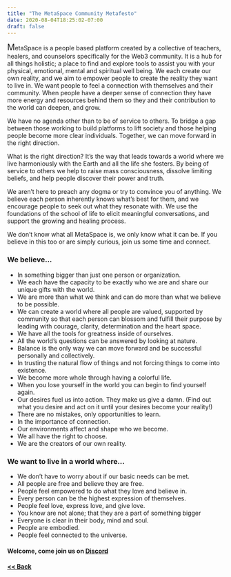 ```yaml
---
title: "The MetaSpace Community Metafesto"
date: 2020-08-04T18:25:02-07:00
draft: false
---
```


<span style="font-size:1.4em;">M</span>etaSpace is a people based platform created by a collective of teachers, healers, and counselors specifically for the Web3 community. It is a hub for all things holistic; a  place to find and explore tools to assist you with your physical, emotional, mental and spiritual well being. We each create our own reality, and we  aim to empower people to create the reality they want to live in. We want people to feel a connection with themselves and their community. When people have a deeper sense of connection they have more energy and resources behind them so they and their contribution to the world can deepen, and grow.

We have no agenda other than to be of service to others. To bridge a gap between those working to build platforms to lift society and those helping people become more clear individuals. Together, we can move forward in the right direction. 

What is the right direction? It’s the way that leads towards a world where we live harmoniously with the Earth and all the life she fosters. By being of service to others we help to raise mass consciousness, dissolve limiting beliefs, and help people discover their power and truth.

We aren’t here to preach any dogma or try to convince you of anything. We believe each person inherently knows what’s best for them, and we encourage people to seek out what they resonate with. We use the foundations of the school of life to elicit meaningful conversations, and support the growing and healing process. 

We don’t know what all MetaSpace is, we only know what it can be. If you believe in this too or are simply curious, join us some time and connect.


### We believe...

- In something bigger than just one person or organization. 
- We each have the capacity to be exactly who we are and share our unique gifts with the world.
- We are more than what we think and can do more than what we believe to be possible.
- We can create a world where all people are valued, supported by community so that each person can blossom and fulfill their purpose by leading with courage, clarity, determination and the heart space.
- We have all the tools for greatness inside of ourselves.
- All the world’s questions can be answered by looking at nature.
- Balance is the only way we can move forward and be successful personally and collectively.
- In trusting the natural flow of things and not forcing things to come into existence.
- We become more whole through having a colorful life.
- When you lose yourself in the world you can begin to find yourself again.
- Our desires fuel us into action. They make us give a damn. (Find out what you desire and act on it until your desires become your reality!)
- There are no mistakes, only opportunities to learn.
- In the importance of connection.
- Our environments affect and shape who we become.
- We all have the right to choose.
- We are the creators of our own reality.

### We want to live in a world where...

- We don’t have to worry about if our basic needs can be met.
- All people are free and believe they are free.
- People feel empowered to do what they love and believe in.
- Every person can be the highest expression of themselves.
- People feel love, express love, and give love.
- You know are not alone; that they are a part of something bigger
- Everyone is clear in their body, mind and soul.
- People are embodied.
- People feel connected to the universe.

#### Welcome, come join us on [Discord](https://discord.gg/fESVeGB)

#### [<< Back](/)
